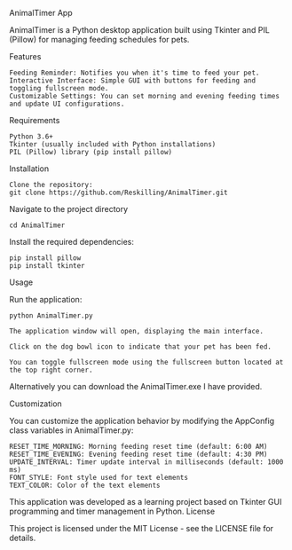 AnimalTimer App

AnimalTimer is a Python desktop application built using Tkinter and PIL (Pillow) for managing feeding schedules for pets.

Features

    Feeding Reminder: Notifies you when it's time to feed your pet.
    Interactive Interface: Simple GUI with buttons for feeding and toggling fullscreen mode.
    Customizable Settings: You can set morning and evening feeding times and update UI configurations.

Requirements

    Python 3.6+
    Tkinter (usually included with Python installations)
    PIL (Pillow) library (pip install pillow)

Installation

    Clone the repository:
    git clone https://github.com/Reskilling/AnimalTimer.git
    
Navigate to the project directory
    
    cd AnimalTimer

Install the required dependencies:

    pip install pillow
    pip install tkinter

Usage

Run the application:

    python AnimalTimer.py

    The application window will open, displaying the main interface.

    Click on the dog bowl icon to indicate that your pet has been fed.

    You can toggle fullscreen mode using the fullscreen button located at the top right corner.


Alternatively you can download the AnimalTimer.exe I have provided.

Customization

You can customize the application behavior by modifying the AppConfig class variables in AnimalTimer.py:

    RESET_TIME_MORNING: Morning feeding reset time (default: 6:00 AM)
    RESET_TIME_EVENING: Evening feeding reset time (default: 4:30 PM)
    UPDATE_INTERVAL: Timer update interval in milliseconds (default: 1000 ms)
    FONT_STYLE: Font style used for text elements
    TEXT_COLOR: Color of the text elements

This application was developed as a learning project based on Tkinter GUI programming and timer management in Python.
License

This project is licensed under the MIT License - see the LICENSE file for details.
